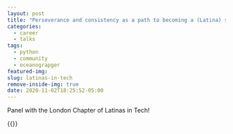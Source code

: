 ```yaml
---
layout: post
title: "Perseverance and consistency as a path to becoming a (Latina) software engineer"
categories:
  - career
  - talks
tags:
  - python
  - community 
  - oceanograpger
featured-img: 
slug: latinas-in-tech
remove-inside-img: true
date: 2020-11-02T18:25:52-05:00
---
```


Panel with the London Chapter of Latinas in Tech!
<!--more-->

{{<youtube Aar9Ei99D>}}
